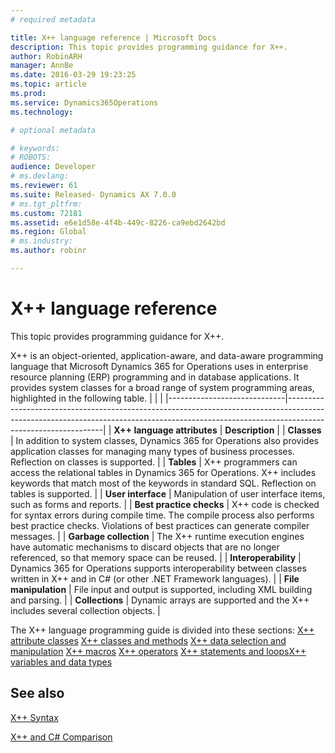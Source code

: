 ```yaml
---
# required metadata

title: X++ language reference | Microsoft Docs
description: This topic provides programming guidance for X++.
author: RobinARH
manager: AnnBe
ms.date: 2016-03-29 19:23:25
ms.topic: article
ms.prod: 
ms.service: Dynamics365Operations
ms.technology: 

# optional metadata

# keywords: 
# ROBOTS: 
audience: Developer
# ms.devlang: 
ms.reviewer: 61
ms.suite: Released- Dynamics AX 7.0.0
# ms.tgt_pltfrm: 
ms.custom: 72181
ms.assetid: e6e1d58e-4f4b-449c-8226-ca9ebd2642bd
ms.region: Global
# ms.industry: 
ms.author: robinr

---
```


# X++ language reference

This topic provides programming guidance for X++.

X++ is an object-oriented, application-aware, and data-aware programming language that Microsoft Dynamics 365 for Operations uses in enterprise resource planning (ERP) programming and in database applications. It provides system classes for a broad range of system programming areas, highlighted in the following table.
|                             |                                                                                                                                                                                            |
|-----------------------------|--------------------------------------------------------------------------------------------------------------------------------------------------------------------------------------------|
| **X++ language attributes** | **Description**                                                                                                                                                                            |
| **Classes**                 | In addition to system classes, Dynamics 365 for Operations also provides application classes for managing many types of business processes. Reflection on classes is supported.            |
| **Tables**                  | X++ programmers can access the relational tables in Dynamics 365 for Operations. X++ includes keywords that match most of the keywords in standard SQL. Reflection on tables is supported. |
| **User interface**          | Manipulation of user interface items, such as forms and reports.                                                                                                                           |
| **Best practice checks**    | X++ code is checked for syntax errors during compile time. The compile process also performs best practice checks. Violations of best practices can generate compiler messages.            |
| **Garbage collection**      | The X++ runtime execution engines have automatic mechanisms to discard objects that are no longer referenced, so that memory space can be reused.                                          |
| **Interoperability**        | Dynamics 365 for Operations supports interoperability between classes written in X++ and in C\# (or other .NET Framework languages).                                                       |
| **File manipulation**       | File input and output is supported, including XML building and parsing.                                                                                                                    |
| **Collections**             | Dynamic arrays are supported and the X++ includes several collection objects.                                                                                                              |

The X++ language programming guide is divided into these sections: [X++ attribute classes](https://docs.microsoft.com/en-us/dynamics365/operations/dev-itpro/dev-reference/xpp-attribute-classes) [X++ classes and methods](https://docs.microsoft.com/en-us/dynamics365/operations/dev-itpro/dev-reference/xpp-classes-and-methods) [X++ data selection and manipulation](https://docs.microsoft.com/en-us/dynamics365/operations/dev-itpro/dev-reference/xpp-data-selection-and-manipulation) [X++ macros](https://docs.microsoft.com/en-us/dynamics365/operations/dev-itpro/xpp/macros-in-xpp) [X++ operators](https://docs.microsoft.com/en-us/dynamics365/operations/dev-itpro/dev-reference/xpp-operators) [X++ statements and loops](https://docs.microsoft.com/en-us/dynamics365/operations/dev-itpro/dev-reference/xpp-statements-and-loops)[X++ variables and data types](https://docs.microsoft.com/en-us/dynamics365/operations/dev-itpro/dev-reference/xpp-variables-and-data-types)

See also
--------

[X++ Syntax](https://docs.microsoft.com/en-us/dynamics365/operations/dev-itpro/dev-reference/x-syntax)

[X++ and C# Comparison](https://docs.microsoft.com/en-us/dynamics365/operations/dev-itpro/dev-reference/x-and-c-comparison)

